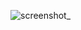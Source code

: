 <p align="center">

![screenshot_](https://github.com/user-attachments/assets/55987511-af58-4974-bc68-84850bfc0cf0)
</p>
